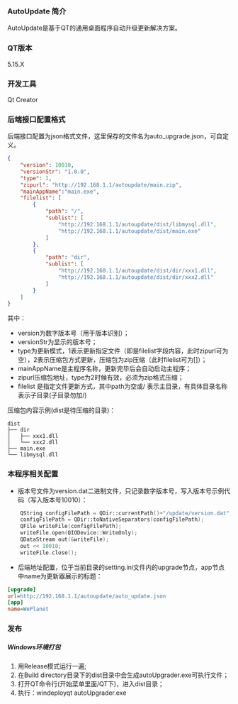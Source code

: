 ### AutoUpdate 简介
AutoUpdate是基于QT的通用桌面程序自动升级更新解决方案。

### QT版本
5.15.X

### 开发工具
 Qt Creator

### 后端接口配置格式
后端接口配置为json格式文件，这里保存的文件名为auto_upgrade.json，可自定义。

```json
{
    "version": 10010,
    "versionStr": "1.0.0",
    "type": 1,
    "zipurl": "http://192.168.1.1/autoupdate/main.zip",
    "mainAppName":"main.exe",
    "filelist": [
        {
            "path": "/",
            "sublist": [
                "http://192.168.1.1/autoupdate/dist/libmysql.dll",
                "http://192.168.1.1/autoupdate/dist/main.exe"
            ]
        },
        {
            "path": "dir",
            "sublist": [
                "http://192.168.1.1/autoupdate/dist/dir/xxx1.dll",
                "http://192.168.1.1/autoupdate/dist/dir/xxx2.dll"
            ]
        }
    ]
}

```

其中：

* version为数字版本号（用于版本识别）；
* versionStr为显示的版本号；
* type为更新模式，1表示更新指定文件（即是filelist字段内容，此时zipurl可为空），2表示压缩包方式更新，压缩包为zip压缩（此时filelist可为[]）；
* mainAppName是主程序名称，更新完毕后会自动启动主程序；
* zipurl压缩包地址，type为2时候有效，必须为zip格式压缩；
* filelist 是指定文件更新方式，其中path为空或/ 表示主目录，有具体目录名称表示子目录(子目录勿加/)

压缩包内容示例(dist是待压缩的目录)：
```
dist
├── dir
│   ├── xxx1.dll
│   └── xxx2.dll
├── main.exe
└── libmysql.dll
```

### 本程序相关配置
* 版本号文件为version.dat二进制文件，只记录数字版本号，写入版本号示例代码（写入版本号10010）：

```c++
    QString configFilePath = QDir::currentPath()+"/update/version.dat";
    configFilePath = QDir::toNativeSeparators(configFilePath);
    QFile writeFile(configFilePath);
    writeFile.open(QIODevice::WriteOnly);
    QDataStream out(&writeFile);
    out << 10010;
    writeFile.close();
```

* 后端地址配置，位于当前目录的setting.ini文件内的upgrade节点，app节点中name为更新器展示的标题：

```ini
[upgrade]
url=http://192.168.1.1/autoupdate/auto_update.json
[app]
name=WePlanet
```

### 发布
##### Windows环境打包

1. 用Release模式运行一遍;
2. 在Build directory目录下的dist目录中会生成autoUpgrader.exe可执行文件；
3. 打开QT命令行(开始菜单里面/QT下)，进入dist目录；
4. 执行：windeployqt autoUpgrader.exe
